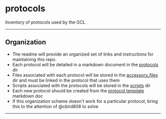 # protocols

Inventory of protocols used by the GCL

---

## Organization

* The readme will provide an organized set of links and instructions for maintaining this repo.
* Each protocol will be detailed in a markdown document in the [protocols](./protocols) dir
* Files associated with each protocol will be stored in the [accessory_files](accessory_files) dir and must be linked in the protocol that uses them
* Scripts associated with the protocols will be stored in the [scripts](scripts) dir
* Each new protocol should be created from the [protocol template](protocols/protocol_template.md) markdown doc 
* If this organization scheme doesn't work for a particular protocol, bring this to the attention of @cbird808 to solve

---

 
